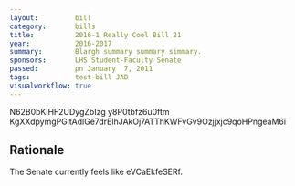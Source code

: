 ```yaml
---
layout:         bill
category:       bills
title:          2016-1 Really Cool Bill 21
year:           2016-2017
summary:        Blargh summary summary simmary.
sponsors:       LHS Student-Faculty Senate
passed:         pn January  7, 2011
tags:           test-bill JAD
visualworkflow: true
---
```



N62B0bKlHF2UDygZbIzg y8P0tbfz6u0ftm KgXXdpymgPGitAdlGe7drElhJAkOj7ATThKWFvGv9Ozjjxjc9qoHPngeaM6i 




Rationale
---------
The Senate currently feels like eVCaEkfeSERf.
